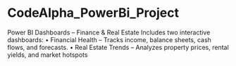 # CodeAlpha_PowerBi_Project
Power BI Dashboards – Finance &amp; Real Estate Includes two interactive dashboards: • Financial Health – Tracks income, balance sheets, cash flows, and forecasts. • Real Estate Trends – Analyzes property prices, rental yields, and market hotspots
